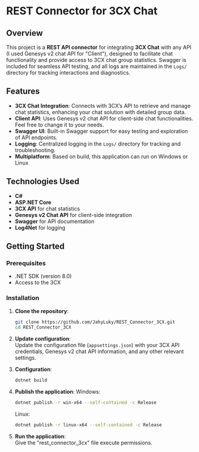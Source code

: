 # REST Connector for 3CX Chat

## Overview

This project is a **REST API connector** for integrating **3CX Chat** with any API (I used Genesys v2 chat API for "Client"), designed to facilitate chat functionality and provide access to 3CX chat group statistics. Swagger is included for seamless API testing, and all logs are maintained in the `Logs/` directory for tracking interactions and diagnostics.

## Features

- **3CX Chat Integration**: Connects with 3CX’s API to retrieve and manage chat statistics, enhancing your chat solution with detailed group data.
- **Client API**: Uses Genesys v2 chat API for client-side chat functionalities. Feel free to change it to your needs.
- **Swagger UI**: Built-in Swagger support for easy testing and exploration of API endpoints.
- **Logging**: Centralized logging in the `Logs/` directory for tracking and troubleshooting.
- **Multiplatform**: Based on build, this application can run on Windows or Linux

## Technologies Used

- **C#**
- **ASP.NET Core**
- **3CX API** for chat statistics
- **Genesys v2 Chat API** for client-side integration
- **Swagger** for API documentation
- **Log4Net** for logging

## Getting Started

### Prerequisites

- .NET SDK (version 8.0)
- Access to the 3CX

### Installation

1. **Clone the repository**:
    ```bash
    git clone https://github.com/JahyLuky/REST_Connector_3CX.git
    cd REST_Connector_3CX
    ```

2. **Update configuration**:<br>
   Update the configuration file (`appsettings.json`) with your 3CX API credentials, Genesys v2 chat API information, and any other relevant settings.

4. **Configuration**:  
    ```bash
    dotnet build
    ```

5. **Publish the application**:
   Windows:
    ```bash
    dotnet publish -r win-x64 --self-contained -c Release
    ```
   Linux:
    ```bash
    dotnet publish -r linux-x64 --self-contained -c Release
    ```
7. **Run the application**:<br>
   Give the "rest_connector_3cx" file execute permissions.


